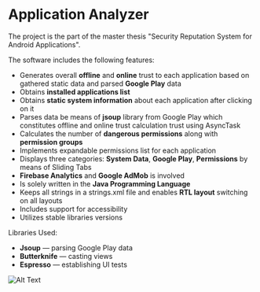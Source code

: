 # Application Analyzer

The project is the part of the master thesis "Security Reputation System for Android Applications".

The software includes the following features:

* Generates overall **offline** and **online** trust to each application based on
gathered static data and parsed **Google Play** data
* Obtains **installed applications list**
* Obtains **static system information** about each application after clicking on
it
* Parses data be means of **jsoup** library from Google Play which constitutes
offline and online trust calculation trust using AsyncTask
* Calculates the number of **dangerous permissions** along with **permission
groups**
* Implements expandable permissions list for each application
* Displays three categories: **System Data**, **Google Play**, **Permissions** by
means of Sliding Tabs
* **Firebase Analytics** and **Google AdMob** is involved
* Is solely written in the **Java Programming Language**
* Keeps all strings in a strings.xml file and enables **RTL layout**
switching on all layouts
* Includes support for accessibility
* Utilizes stable libraries versions

Libraries Used:
* **Jsoup** — parsing Google Play data
* **Butterknife** — casting views
* **Espresso** — establishing UI tests

![Alt Text](https://i.imgflip.com/2m84xb.gif)
